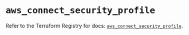 # `aws_connect_security_profile`

Refer to the Terraform Registry for docs: [`aws_connect_security_profile`](https://registry.terraform.io/providers/hashicorp/aws/4.54.0/docs/resources/connect_security_profile).
